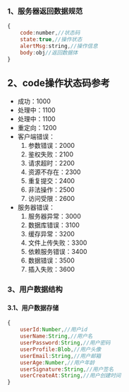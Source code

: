 
### 1、服务器返回数据规范
``` javascript
{
    code:number,//状态码
    state:true,//操作状态
    alertMsg:string,//操作信息
    body:obj//返回数据体
}
```
## 2、code操作状态码参考
+ 成功：1000
+ 处理中：1100
+ 处理中：1100
+ 重定向：1200
+ 客户端错误：
    1. 参数错误：2000
    2. 鉴权失败：2100
    3. 请求超时：2200
    4. 资源不存在：2300
    5. 重复提交：2400
    6. 非法操作：2500
    7. 访问受限：2600
+ 服务器错误：
    1. 服务器异常：3000
    2. 数据库错误：3100
    3. 缓存异常：3200
    4. 文件上传失败：3300
    5. 依赖服务错误：3400
    6. 数据错误：3500
    7. 插入失败：3600
### 3、用户数据结构
#### 3.1、用户数据存储
``` javascript
{
	userId:Number,//用户id
	userName:String,//用户名
	userPassword:String,//用户密码
	userProfile:Blob,//用户头像
	userEmail:String,//用户邮箱
	userAge:Number,//用户年龄
	userSignature:String,//用户签名
	userCreateAt:String,//用户创建时间
}
```